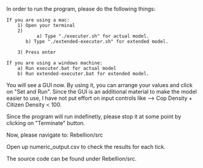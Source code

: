 In order to run the program, please do the following things:

	If you are using a mac: 
		1) Open your terminal
		2) 
	           a) Type "./executer.sh" for actual model.
		   b) Type "./extended-executer.sh" for extended model.
	
		3) Press enter

	If you are using a windows machine:
		a) Run executer.bat for actual model
		b) Run extended-executer.bat for extended model.

You will see a GUI now. By using it, you can arrange your values and click on 
"Set and Run". Since the GUI is an additional material to make the model 
easier to use, I have not put effort on input controls like -->  Cop Density + 
Citizen Density < 100. 
	
Since the program will run indefinetly, please stop it at some point by
clicking on "Terminate" button.

Now, please navigate to: Rebellion/src

Open up numeric_output.csv to check the results for each tick.



The source code can be found under Rebellion/src.
